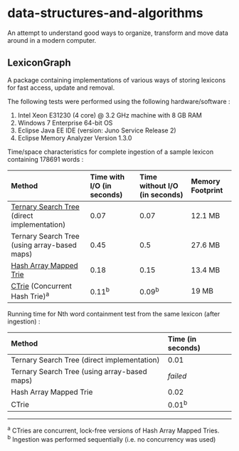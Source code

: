 data-structures-and-algorithms
==============================

An attempt to understand good ways to organize, transform and move data around in a modern computer.

LexiconGraph
------------

A package containing implementations of various ways of storing lexicons for fast access, update and removal.

The following tests were performed using the following hardware/software :  
1. Intel Xeon E31230 (4 core) @ 3.2 GHz machine with 8 GB RAM  
2. Windows 7 Enterprise 64-bit OS  
3. Eclipse Java EE IDE (version: Juno Service Release 2)  
4. Eclipse Memory Analyzer Version 1.3.0 

Time/space characteristics for complete ingestion of a sample lexicon containing 178691 words :

| Method | Time with I/O (in seconds) | Time without I/O (in seconds) | Memory Footprint |
|:--------|:-------------------|:-------------------|:------------------|
| [Ternary Search Tree](https://en.wikipedia.org/wiki/Ternary_search_tree) (direct implementation) | 0.07 | 0.07 | 12.1 MB |
| Ternary Search Tree (using array-based maps) | 0.45 | 0.5 | 27.6 MB |
| [Hash Array Mapped Trie](https://en.wikipedia.org/wiki/Hash_array_mapped_trie) | 0.18 | 0.15 | 13.4 MB |
| [CTrie](https://en.wikipedia.org/wiki/Ctrie) (Concurrent Hash Trie)<sup>a</sup> | 0.11<sup>b</sup> | 0.09<sup>b</sup> | 19 MB |


Running time for Nth word containment test from the same lexicon (after ingestion) :

| Method | Time (in seconds) | 
|:--------|:-------------------|
| Ternary Search Tree (direct implementation) | 0.01 |
| Ternary Search Tree (using array-based maps) | <i>failed</i> |
| Hash Array Mapped Trie | 0.02 |
| CTrie | 0.01<sup>b</sup> |

___
<sup>a</sup> CTries are concurrent, lock-free versions of Hash Array Mapped Tries.  
<sup>b</sup> Ingestion was performed sequentially (i.e. no concurrency was used)